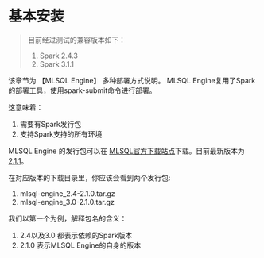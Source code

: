 # 基本安装

> 目前经过测试的兼容版本如下：
> 1. Spark 2.4.3
> 2. Spark 3.1.1


该章节为 【MLSQL Engine】 多种部署方式说明。 MLSQL Engine复用了Spark的部署工具，使用spark-submit命令进行部署。

这意味着：

1. 需要有Spark发行包
2. 支持Spark支持的所有环境

MLSQL Engine 的发行包可以在 [MLSQL官方下载站点](http://mlsql-downloads.kyligence.io/)下载。目前最新版本为[2.1.1](http://mlsql-downloads.kyligence.io/2.1.0/)。

在对应版本的下载目录里，你应该会看到两个发行包:

1. mlsql-engine_2.4-2.1.0.tar.gz      
2. mlsql-engine_3.0-2.1.0.tar.gz 


我们以第一个为例，解释包名的含义：

1. 2.4以及3.0 都表示依赖的Spark版本
2. 2.1.0 表示MLSQL Engine的自身的版本


